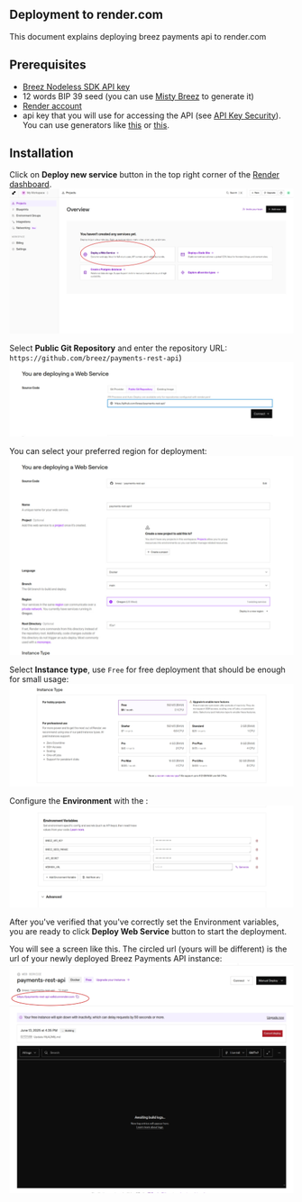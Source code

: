 ## Deployment to render.com
This document explains deploying breez payments api to render.com

## Prerequisites

- [Breez Nodeless SDK API key ](https://breez.technology/request-api-key/#contact-us-form-sdk)
- 12 words BIP 39 seed (you can use [Misty Breez](https://github.com/breez/misty-breez) to generate it)
- [Render account](https://render.com/)
- api key that you will use for accessing the API (see [API Key Security](../README.md#api-key-security)). You can use generators like [this](https://1password.com/password-generator) or [this](https://www.uuidgenerator.net/).

## Installation
Click on **Deploy new service** button in the top right corner of the [Render dashboard](https://dashboard.render.com/).
![render0.jpg](./images/render0.jpg)

Select **Public Git Repository** and enter the repository URL: `https://github.com/breez/payments-rest-api`)
![[render1.jpg]](./images/render1.jpg)

You can select your preferred region for deployment:
![render2.jpg](./images/render2.jpg)

Select **Instance type**, use `Free` for free deployment that should be enough for small usage:
![render3.jpg](./images/render3.jpg)

Configure the **Environment** with the :
![render4.jpg](./images/render4.jpg)


After you've verified that you've correctly set the Environment variables, you are ready to click **Deploy Web Service** button to start the deployment.

You will see a screen like this. The circled url (yours will be different) is the url of your newly deployed Breez Payments API instance:
![render5.jpg](./images/render5.jpg)
